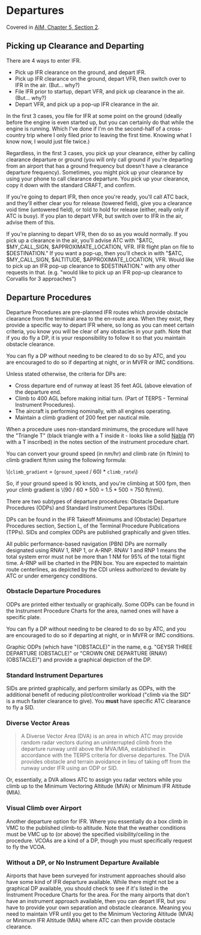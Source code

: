 # Departures

Covered in [AIM, Chapter 5, Section 2](https://www.faa.gov/air_traffic/publications/atpubs/aim_html/chap5_section_2.html).

## Picking up Clearance and Departing

There are 4 ways to enter IFR.

- Pick up IFR clearance on the ground, and depart IFR.
- Pick up IFR clearance on the ground, depart VFR, then switch over to IFR in the air. (But... why?)
- File IFR prior to startup, depart VFR, and pick up clearance in the air. (But... why?)
- Depart VFR, and pick up a pop-up IFR clearance in the air.

In the first 3 cases, you file for IFR at some point on the ground (ideally before the engine is even started up, but you can certainly do that while the engine is running. Which I've done if I'm on the second-half of a cross-country trip where I only filed prior to leaving the first time. Knowing what I know now, I would just file twice.)

Regardless, in the first 3 cases, you pick up your clearance, either by calling clearance departure or ground (you will only call ground if you're departing from an airport that has a ground frequency but doesn't have a clearance departure frequency). Sometimes, you might pick up your clearance by using your phone to call clearance departure. You pick up your clearance, copy it down with the standard CRAFT, and confirm.

If you're going to depart IFR, then once you're ready, you'll call ATC back, and they'll either clear you for release (towered field), give you a clearance void time (untowered field), or told to hold for release (either, really only if ATC is busy). If you plan to depart VFR, but switch over to IFR in the air, advise them of this.

If you're planning to depart VFR, then do so as you would normally. If you pick up a clearance in the air, you'll advise ATC with "$ATC, $MY_CALL_SIGN, $APPROXIMATE_LOCATION, VFR. IFR flight plan on file to $DESTINATION." If you want a pop-up, then you'll check in with "$ATC, $MY_CALL_SIGN, $ALTITUDE, $APPROXIMATE_LOCATION, VFR. Would like to pick up an IFR pop-up clearance to $DESTINATION." with any other requests in that. (e.g. "would like to pick up an IFR pop-up clearance to Corvallis for 3 approaches")

## Departure Procedures

Departure Procedures are pre-planned IFR routes which provide obstacle clearance from the terminal area to the en-route area. When they exist, they provide a specific way to depart IFR where, so long as you can meet certain criteria, you know you will be clear of any obstacles in your path. Note that if you do fly a DP, it is your responsibility to follow it so that you maintain obstacle clearance.

You can fly a DP without needing to be cleared to do so by ATC, and you are encouraged to do so if departing at night, or in MVFR or IMC conditions.

Unless stated otherwise, the criteria for DPs are:

- Cross departure end of runway at least 35 feet AGL (above elevation of the departure end.
- Climb to 400 AGL before making initial turn. (Part of TERPS - Terminal Instrument Procedures).
- The aircraft is performing nominally, with all engines operating.
- Maintain a climb gradient of 200 feet per nautical mile.

When a procedure uses non-standard minimums, the procedure will have the "Triangle T" (black triangle with a T inside it - looks like a solid [Nabla](https://en.wikipedia.org/wiki/Nabla_symbol) (∇) with a T inscribed) in the notes section of the instrument procedure chart.

You can convert your ground speed (in nm/hr) and climb rate (in ft/min) to climb gradient ft/nm using the following formula:

\\(`climb_gradient` = (`ground_speed` / 60) * `climb_rate`\\)

So, if your ground speed is 90 knots, and you're climbing at 500 fpm, then your climb gradient is \\(90 / 60 * 500 = 1.5 * 500 = 750 ft/nm\\).

There are two subtypes of departure procedures: Obstacle Departure Procedures (ODPs) and Standard Instrument Departures (SIDs).

DPs can be found in the IFR Takeoff Minimums and (Obstacle) Departure Procedures section, Section L, of the Terminal Procedure Publications (TPPs). SIDs and complex ODPs are published graphically and given titles.

All public performance-based navigation (PBN) DPs are normally designated using RNAV 1, RNP 1, or A-RNP. RNAV 1 and RNP 1 means the total system error must not be more than 1 NM for 95% of the total flight time. A-RNP will be charted in the PBN box. You are expected to maintain route centerlines, as depicted by the CDI unless authorized to deviate by ATC or under emergency conditions.

### Obstacle Departure Procedures

ODPs are printed either textually or graphically. Some ODPs can be found in the Instrument Procedure Charts for the area, named ones will have a specific plate.

You can fly a DP without needing to be cleared to do so by ATC, and you are encouraged to do so if departing at night, or in MVFR or IMC conditions.

Graphic ODPs (which have "(OBSTACLE)" in the name, e.g. "GEYSR THREE DEPARTURE (OBSTACLE)" or "CROWN ONE DEPARTURE (RNAV) (OBSTACLE)") and provide a graphical depiction of the DP.

### Standard Instrument Departures

SIDs are printed graphically, and perform similarly as ODPs, with the additional benefit of reducing pilot/controller workload ("climb via the SID" is a much faster clearance to give). You **must** have specific ATC clearance to fly a SID.

### Diverse Vector Areas

> A Diverse Vector Area (DVA) is an area in which ATC may provide random radar vectors during an uninterrupted climb from the departure runway until above the MVA/MIA, established in accordance with the TERPS criteria for diverse departures. The DVA provides obstacle and terrain avoidance in lieu of taking off from the runway under IFR using an ODP or SID.

Or, essentially, a DVA allows ATC to assign you radar vectors while you climb up to the Minimum Vectoring Altitude (MVA) or Minimum IFR Altitude (MIA).

### Visual Climb over Airport

Another departure option for IFR. Where you essentially do a box climb in VMC to the published climb-to altitude. Note that the weather conditions must be VMC up to (or above) the specified visibility/ceiling in the procedure. VCOAs are a kind of a DP, though you must specifically request to fly the VCOA.

### Without a DP, or  No Instrument Departure Available

Airports that have been surveyed for instrument approaches should also have some kind of IFR departure available. While there might not be a graphical DP available, you should check to see if it's listed in the Instrument Procedure Charts for the area. For the many airports that don't have an instrument approach available, then you can depart IFR, but you have to provide your own separation and obstacle clearance. Meaning you need to maintain VFR until you get to the Minimum Vectoring Altitude (MVA) or Minimum IFR Altitude (MIA) where ATC can then provide obstacle clearance.
